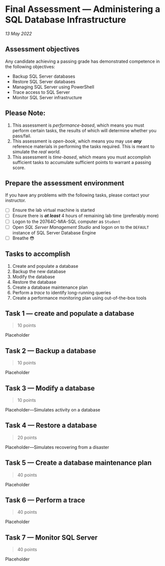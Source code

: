 # Final Assessment &mdash; Administering a SQL Database Infrastructure
*13 May 2022*
## Assessment objectives
Any candidate achieving a passing grade has demonstrated competence in the following objectives:
- Backup SQL Server databases
- Restore SQL Server databases
- Managing SQL Server using PowerShell
- Trace access to SQL Server
- Monitor SQL Server infrastructure

## Please Note:
1. This assessment is *performance-based*, which means you must perform certain tasks, the results of which will determine whether you pass/fail.
1. This assessment is *open-book*, which means you may use ***any*** reference materials in performing the tasks required. This is meant to simulate the *real world*.
1. This assessment is *time-based*, which means you must accomplish sufficient tasks to accumulate sufficient points to warrant a passing score.
## Prepare the assessment environment
If you have any problems with the following tasks, please contact your instructor.
- [ ] Ensure the lab virtual machine is started
- [ ] Ensure there is ***at least*** 4 hours of remaining lab time  (preferably more)
- [ ] Logon to the 20764C-MIA-SQL computer as `Student`
- [ ] Open *SQL Server Management Studio* and logon on to the `DEFAULT` instance of SQL Server Database Engine
- [ ] Breathe :flushed:

## Tasks to accomplish
1. Create and populate a database
1. Backup the new database
1. Modify the database
1. Restore the database
1. Create a database maintenance plan
1. Perform a *trace* to identify long-running queries
1. Create a performance monitoring plan using out-of-the-box tools
## Task 1 &mdash; create and populate a database
> 10 points

Placeholder
## Task 2 &mdash; Backup a database
> 10 points

Placeholder
## Task 3 &mdash; Modify a database
> 10 points

Placeholder&mdash;Simulates activity on a database
## Task 4 &mdash; Restore a database
> 20 points

Placeholder&mdash;Simulates recovering from a disaster
## Task 5 &mdash; Create a database maintenance plan
> 40 points

Placeholder
## Task 6 &mdash; Perform a trace
> 40 points

Placeholder
## Task 7 &mdash; Monitor SQL Server
> 40 points

Placeholder